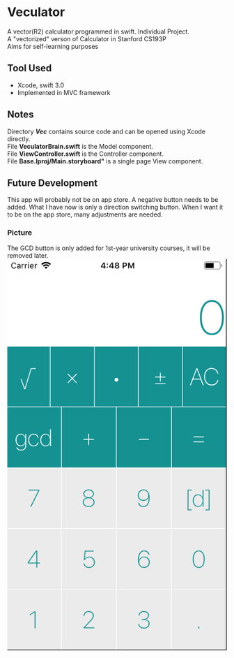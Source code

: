 # Veculator
A vector(R2) calculator programmed in swift. Individual Project.
<br>A "vectorized" verson of Calculator in Stanford CS193P 
<br>Aims for self-learning purposes

## Tool Used
- Xcode, swift 3.0
- Implemented in MVC framework

## Notes
Directory **_Vec_** contains source code and can be opened using Xcode directly.
<br>File **VeculatorBrain.swift** is the Model component.
<br>File **ViewController.swift** is the Controller component.
<br>File **Base.Iproj/Main.storyboard"** is a single page View component. 

## Future Development
This app will probably not be on app store. A negative button needs to be added. What I have now is only a direction switching button. When I want it to be on the app store, many adjustments are needed.

### Picture
The GCD button is only added for 1st-year university courses, it will be removed later.<br>
![alt text](image.png)
